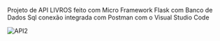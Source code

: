 Projeto de API LIVROS feito com Micro Framework Flask com Banco de Dados Sql conexão integrada com Postman com o Visual Studio Code 





![API2](https://github.com/user-attachments/assets/bfed6603-4330-405e-a44c-e8e50b9d23d6)
